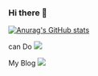 ### Hi there 👋

<!--
**realslimtaek/realslimtaek** is a ✨ _special_ ✨ repository because its `README.md` (this file) appears on your GitHub profile.

Here are some ideas to get you started:

- 🔭 I’m currently working on ...
- 🌱 I’m currently learning ...
- 👯 I’m looking to collaborate on ...
- 🤔 I’m looking for help with ...
- 💬 Ask me about ...
- 📫 How to reach me: ...
- 😄 Pronouns: ...
- ⚡ Fun fact: ...
-->



[![Anurag's GitHub stats](https://github-readme-stats.vercel.app/api?username=realslimtaek)](https://github.com/anuraghazra/github-readme-stats)

can Do
 <img src="https://img.shields.io/badge/Firebase-FFCA28?style=flat-square&logo=firebase&logoColor=white"/>
 
My Blog
<a href="realslimtaek.tisotry.com"><img src="https://img.shields.io/badge/Tistory-000000?style=flat-square&logo=firebase&logoColor=white"/></a>

